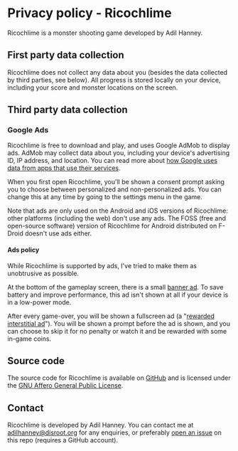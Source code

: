 # Privacy policy - Ricochlime

Ricochlime is a monster shooting game developed by Adil Hanney.

## First party data collection

Ricochlime does not collect any data about you (besides the data collected by third parties, see below). All progress is stored locally on your device, including your score and monster locations on the screen.

## Third party data collection

### Google Ads

Ricochlime is free to download and play, and uses Google AdMob to display ads. AdMob may collect data about you, including your device's advertising ID, IP address, and location. You can read more about [how Google uses data from apps that use their services](https://policies.google.com/technologies/partner-sites).

When you first open Ricochlime, you'll be shown a consent prompt asking you to choose between personalized and non-personalized ads. You can change this at any time by going to the settings menu in the game.

Note that ads are only used on the Android and iOS versions of Ricochlime:
other platforms (including the web) don't use any ads.
The FOSS (free and open-source software) version of Ricochlime for Android
distributed on F-Droid doesn't use ads either.

#### Ads policy

While Ricochlime is supported by ads, I've tried to make them as unobtrusive as possible.

At the bottom of the gameplay screen, there is a small
[banner ad](https://support.google.com/admob/answer/9993556).
To save battery and improve performance,
this ad isn't shown at all if your device is in a low-power mode.

After every game-over, you will be shown a fullscreen ad
(a "[rewarded interstitial ad](https://support.google.com/admob/answer/9884467)").
You will be shown a prompt before the ad is shown, and you can choose to skip it
for no penalty or watch it and be rewarded with some in-game coins.

## Source code

The source code for Ricochlime is available on [GitHub](https://github.com/adil192/ricochlime) and is licensed under the [GNU Affero General Public License](https://github.com/adil192/ricochlime/blob/main/LICENSE.md).

## Contact

Ricochlime is developed by Adil Hanney. You can contact me at adilhanney@disroot.org for any enquiries, or preferably [open an issue](https://github.com/adil192/ricochlime/issues/new) on this repo (requires a GitHub account).
